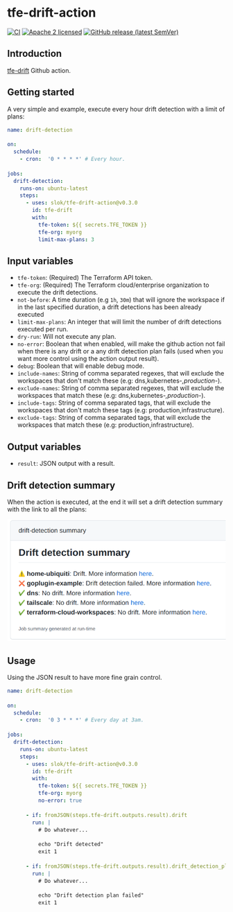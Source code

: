 # tfe-drift-action

[![CI](https://github.com/slok/tfe-drift-action/actions/workflows/ci.yaml/badge.svg?branch=main)](https://github.com/slok/tfe-drift-action/actions/workflows/ci.yaml)
[![Apache 2 licensed](https://img.shields.io/badge/license-Apache2-blue.svg)](https://raw.githubusercontent.com/slok/tfe-drift-action/master/LICENSE)
[![GitHub release (latest SemVer)](https://img.shields.io/github/v/release/slok/tfe-drift-action)](https://github.com/slok/tfe-drift-action/releases/latest)

## Introduction

[tfe-drift] Github action.

## Getting started

A very simple and example, execute every hour drift detection with a limit of plans:

```yaml
name: drift-detection

on:
  schedule:
    - cron:  '0 * * * *' # Every hour.

jobs:
  drift-detection:
    runs-on: ubuntu-latest
    steps:
      - uses: slok/tfe-drift-action@v0.3.0
        id: tfe-drift
        with:
          tfe-token: ${{ secrets.TFE_TOKEN }}
          tfe-org: myorg
          limit-max-plans: 3
```

## Input variables

- `tfe-token`: (Required) The Terraform API token.
- `tfe-org`: (Required) The Terraform cloud/enterprise organization to execute the drift detections.
- `not-before`: A time duration (e.g `1h`, `30m`) that will ignore the workspace if in the last specified duration, a drift detections has been already executed
- `limit-max-plans`: An integer that will limit the number of drift detections executed per run.
- `dry-run`: Will not execute any plan.
- `no-error`: Boolean that when enabled, will make the github action not fail when there is any drift or a any drift detection plan fails (used when you want more control using the action output result).
- `debug`: Boolean that will enable debug mode.
- `include-names`: String of comma separated regexes, that will exclude the workspaces that don't match these (e.g: dns,kubernetes-*,production-*).
- `exclude-names`: String of comma separated regexes, that will exclude the workspaces that match these (e.g: dns,kubernetes-*,production-*).
- `include-tags`: String of comma separated tags, that will exclude the workspaces that don't match these tags (e.g: production,infrastructure).
- `exclude-tags`: String of comma separated tags, that will exclude the workspaces that match these (e.g: production,infrastructure).

## Output variables

- `result`: JSON output with a result.

## Drift detection summary

When the action is executed, at the end it will set a drift detection summary with the link to all the plans:

![Drift detection result job summary](docs/img/job-summary.png)

## Usage

Using the JSON result to have more fine grain control.

```yaml
name: drift-detection

on:
  schedule:
    - cron:  '0 3 * * *' # Every day at 3am.

jobs:
  drift-detection:
    runs-on: ubuntu-latest
    steps:
      - uses: slok/tfe-drift-action@v0.3.0
        id: tfe-drift
        with:
          tfe-token: ${{ secrets.TFE_TOKEN }}
          tfe-org: myorg
          no-error: true

      - if: fromJSON(steps.tfe-drift.outputs.result).drift
        run: |
          # Do whatever...

          echo "Drift detected"
          exit 1

      - if: fromJSON(steps.tfe-drift.outputs.result).drift_detection_plan_error
        run: |
          # Do whatever...

          echo "Drift detection plan failed"
          exit 1
```

[tfe-drift]: https://github.com/slok/tfe-drift
